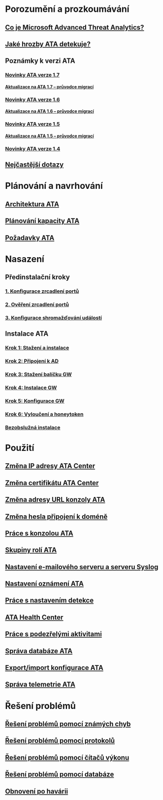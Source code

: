 # Porozumění a prozkoumávání
## [Co je Microsoft Advanced Threat Analytics?](/advanced-threat-analytics/understand-explore/what-is-ata)
## [Jaké hrozby ATA detekuje?](/advanced-threat-analytics/understand-explore/ata-threats)
## Poznámky k verzi ATA
### [Novinky ATA verze 1.7](/advanced-threat-analytics/understand-explore/whats-new-version-1.7)
#### [Aktualizace na ATA 1.7 – průvodce migrací](/advanced-threat-analytics/understand-explore/ata-update-1.7-migration-guide)
### [Novinky ATA verze 1.6](/advanced-threat-analytics/understand-explore/whats-new-version-1.6)
#### [Aktualizace na ATA 1.6 – průvodce migrací](/advanced-threat-analytics/understand-explore/ata-update-1.6-migration-guide)
### [Novinky ATA verze 1.5](/advanced-threat-analytics/understand-explore/whats-new-version-1.5)
#### [Aktualizace na ATA 1.5 – průvodce migrací](/advanced-threat-analytics/understand-explore/ata-update-1.5-migration-guide)
### [Novinky ATA verze 1.4](/advanced-threat-analytics/understand-explore/whats-new-version-1.4)
## [Nejčastější dotazy](/advanced-threat-analytics/understand-explore/ata-technical-faq)
# Plánování a navrhování
## [Architektura ATA](/advanced-threat-analytics/plan-design/ata-architecture)
## [Plánování kapacity ATA](/advanced-threat-analytics/plan-design/ata-capacity-planning)
## [Požadavky ATA](/advanced-threat-analytics/plan-design/ata-prerequisites)
# Nasazení
## Předinstalační kroky
### [1. Konfigurace zrcadlení portů](configure-port-mirroring.md)
### [2. Ověření zrcadlení portů](validate-port-mirroring.md)
### [3. Konfigurace shromažďování událostí](configure-event-collection.md)
## Instalace ATA
### [Krok 1: Stažení a instalace](install-ata-step1.md)
### [Krok 2: Připojení k AD](install-ata-step2.md)
### [Krok 3: Stažení balíčku GW](install-ata-step3.md)
### [Krok 4: Instalace GW](install-ata-step4.md)
### [Krok 5: Konfigurace GW](install-ata-step5.md)
### [Krok 6: Vyloučení a honeytoken](install-ata-step6.md)
### [Bezobslužná instalace](ata-silent-installation.md)
# Použití
## [Změna IP adresy ATA Center](modifying-ata-config-centerip.md)
## [Změna certifikátu ATA Center](modifying-ata-config-centercert.md)
## [Změna adresy URL konzoly ATA](modifying-ata-config-consoleurl.md)
## [Změna hesla připojení k doméně](modifying-ata-config-dcpassword.md)
## [Práce s konzolou ATA](working-with-ata-console.md)
## [Skupiny rolí ATA](ata-role-groups.md)
## [Nastavení e-mailového serveru a serveru Syslog](setting-syslog-email-server-settings.md)
## [Nastavení oznámení ATA](setting-ata-alerts.md)
## [Práce s nastavením detekce](working-with-detection-settings.md)
## [ATA Health Center](ata-health-center.md)
## [Práce s podezřelými aktivitami](working-with-suspicious-activities.md)
## [Správa databáze ATA](ata-database-management.md)
## [Export/import konfigurace ATA](ata-configuration-file.md)
## [Správa telemetrie ATA](manage-telemetry-settings.md)
# Řešení problémů
## [Řešení problémů pomocí známých chyb](/advanced-threat-analytics/troubleshoot/troubleshooting-ata-known-errors)
## [Řešení problémů pomocí protokolů](/advanced-threat-analytics/troubleshoot/troubleshooting-ata-using-logs)
## [Řešení problémů pomocí čítačů výkonu](/advanced-threat-analytics/troubleshoot/troubleshooting-ata-using-perf-counters)
## [Řešení problémů pomocí databáze](/advanced-threat-analytics/troubleshoot/troubleshooting-ata-using-ata-database)
## [Obnovení po havárii](/advanced-threat-analytics/troubleshoot/disaster-recovery)